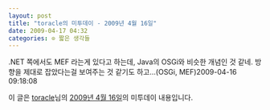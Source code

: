 ```yaml
---
layout: post
title: "toracle의 미투데이 - 2009년 4월 16일"
date: 2009-04-17 04:32
categories: ⊙ 짧은 생각들
---
```


.NET 쪽에서도 MEF 라는게 있다고 하는데, Java의 OSGi와 비슷한 개념인 것 같네. 방향을 제대로 잡았다는걸 보여주는 것 같기도 하고…(OSGi, MEF)2009-04-16 09:18:08

이 글은 [toracle](http://me2day.net/toracle)님의 [2009년 4월 16일](http://me2day.net/toracle/2009/04/16#09:18:08)의 미투데이 내용입니다.


       
